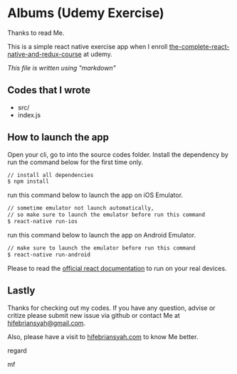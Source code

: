 
# Albums (Udemy Exercise)

Thanks to read Me.

This is a simple react native exercise app when I enroll [the-complete-react-native-and-redux-course](https://www.udemy.com/the-complete-react-native-and-redux-course) at udemy.

_This file is written using "markdown"_

## Codes that I wrote
* src/
* index.js

## How to launch the app
Open your cli, go to into the source codes folder. Install the dependency by run the command below for the first time only.

```sh
// install all dependencies
$ npm install
```

run this command below to launch the app on iOS Emulator.

```sh
// sometime emulator not launch automatically,
// so make sure to launch the emulator before run this command
$ react-native run-ios
```

run this command below to launch the app on Android Emulator.

```sh
// make sure to launch the emulator before run this command
$ react-native run-android
```

Please to read the [official react documentation](https://facebook.github.io/react-native/docs/running-on-device.html) to run on your real devices.

## Lastly
Thanks for checking out my codes. If you have any question, advise or critize please submit new issue via github or contact Me at hifebriansyah@gmail.com. 

Also, please have a visit to [hifebriansyah.com](http://hifebriansyah.com)  to know Me better.

regard

mf